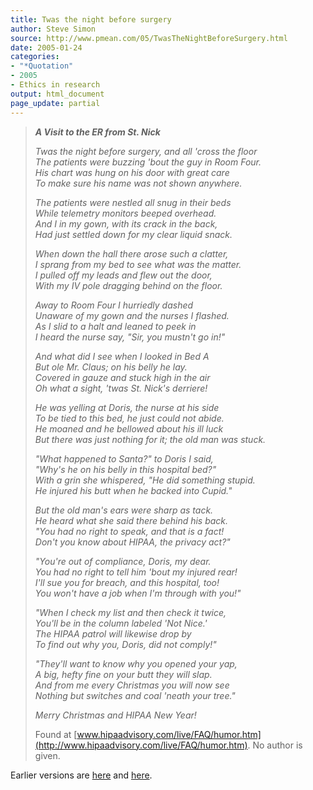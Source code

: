 ```yaml
---
title: Twas the night before surgery
author: Steve Simon
source: http://www.pmean.com/05/TwasTheNightBeforeSurgery.html
date: 2005-01-24
categories:
- "*Quotation"
- 2005
- Ethics in research
output: html_document
page_update: partial
---
```

> ***A Visit to the ER from St. Nick***
>
> *Twas the night before surgery, and all 'cross the floor\
> The patients were buzzing 'bout the guy in Room Four.\
> His chart was hung on his door with great care\
> To make sure his name was not shown anywhere.*
>
> *The patients were nestled all snug in their beds\
> While telemetry monitors beeped overhead.\
> And I in my gown, with its crack in the back,\
> Had just settled down for my clear liquid snack.*
>
> *When down the hall there arose such a clatter,\
> I sprang from my bed to see what was the matter.\
> I pulled off my leads and flew out the door,\
> With my IV pole dragging behind on the floor.*
>
> *Away to Room Four I hurriedly dashed\
> Unaware of my gown and the nurses I flashed.\
> As I slid to a halt and leaned to peek in\
> I heard the nurse say, "Sir, you mustn't go in!"*
>
> *And what did I see when I looked in Bed A\
> But ole Mr. Claus; on his belly he lay.\
> Covered in gauze and stuck high in the air\
> Oh what a sight, 'twas St. Nick's derriere!*
>
> *He was yelling at Doris, the nurse at his side\
> To be tied to this bed, he just could not abide.\
> He moaned and he bellowed about his ill luck\
> But there was just nothing for it; the old man was stuck.*
>
> *"What happened to Santa?" to Doris I said,\
> "Why's he on his belly in this hospital bed?"\
> With a grin she whispered, "He did something stupid.\
> He injured his butt when he backed into Cupid."*
>
> *But the old man's ears were sharp as tack.\
> He heard what she said there behind his back.\
> "You had no right to speak, and that is a fact!\
> Don't you know about HIPAA, the privacy act?"*
>
> *"You're out of compliance, Doris, my dear.\
> You had no right to tell him 'bout my injured rear!\
> I'll sue you for breach, and this hospital, too!\
> You won't have a job when I'm through with you!"*
>
> *"When I check my list and then check it twice,\
> You'll be in the column labeled 'Not Nice.'\
> The HIPAA patrol will likewise drop by\
> To find out why you, Doris, did not comply!"*
>
> *"They'll want to know why you opened your yap,\
> A big, hefty fine on your butt they will slap.\
> And from me every Christmas you will now see\
> Nothing but switches and coal 'neath your tree."*
>
> *Merry Christmas and HIPAA New Year!*
>
> Found at
> [www.hipaadvisory.com/live/FAQ/humor.htm](http://www.hipaadvisory.com/live/FAQ/humor.htm).
> No author is given.

Earlier versions are [here][sim1] and [here][sim2].

[sim1]: http://www.pmean.com/05/TwasTheNightBeforeSurgery.html
[sim2]: http://new.pmean.com/twas-the-night/
